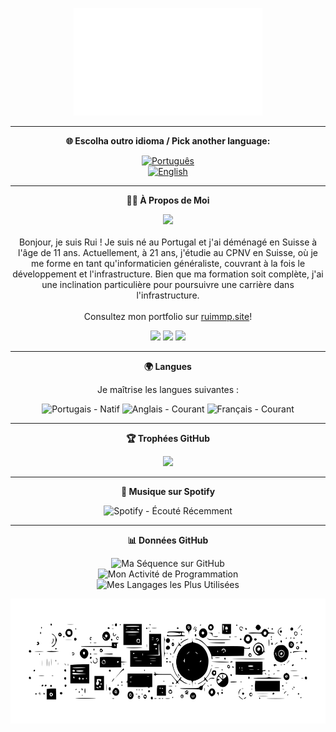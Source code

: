 <p align="center">
  <img src="assets/images/banner.svg" alt="Bannière" width="60%">
</p>

---

<p align="center">
  <b>🌐 Escolha outro idioma / Pick another language:</b>
</p>

<p align="center">
  <a href="README.pt.md">
    <img src="https://img.shields.io/badge/PT-Português-3458eb?style=for-the-badge&logo=none" alt="Português"/>
  </a>
  <br>
  <a href="README.md">
    <img src="https://img.shields.io/badge/EN-English-007bff?style=for-the-badge&logo=none" alt="English"/>
  </a>
</p>

---

<p align="center">
  <b>🙋‍♂️ À Propos de Moi</b>
</p>

<p align="center">
  <img src="https://media.giphy.com/media/L8K62iTDkzGX6/giphy.gif" width="80px">
  <br><br>
  Bonjour, je suis Rui ! Je suis né au Portugal et j'ai déménagé en Suisse à l'âge de 11 ans. Actuellement, à 21 ans, j'étudie au CPNV en Suisse, où je me forme en tant qu'informaticien généraliste, couvrant à la fois le développement et l'infrastructure. Bien que ma formation soit complète, j'ai une inclination particulière pour poursuivre une carrière dans l'infrastructure.
  <br><br>
  Consultez mon portfolio sur <a href="http://ruimmp.site" target="_blank">ruimmp.site</a>!
</p>

<p align="center">
  <img src="https://img.shields.io/badge/Éducation-CPNV-green?style=flat-square&logo=education" />
  <img src="https://img.shields.io/badge/Intérêt-Technologie-blue?style=flat-square&logo=tech" />
  <img src="https://img.shields.io/badge/Focus-Infrastructure-informational?style=flat-square&logo=appveyor" />
</p>

---

<p align="center">
  <b>🌍 Langues</b>
</p>

<p align="center">
  Je maîtrise les langues suivantes :
</p>

<p align="center">
  <img src="https://img.shields.io/badge/Portugais-Natif-green?style=flat-square&logo=none" alt="Portugais - Natif" />
  <img src="https://img.shields.io/badge/Anglais-Courant-blue?style=flat-square&logo=none" alt="Anglais - Courant" />
  <img src="https://img.shields.io/badge/Français-Courant-blue?style=flat-square&logo=none" alt="Français - Courant" />
</p>

---

<p align="center">
  <b>🏆 Trophées GitHub</b>
</p>

<p align="center">
  <img src="https://github-profile-trophy.vercel.app/?username=ruimmp&rank=A,C&row=1&column=6&no-frame=true&theme=onedark" />
</p>

---

<p align="center">
  <b>🎵 Musique sur Spotify</b>
</p>

<!--
<p align="center">
  <img src="https://spotify-github-profile.vercel.app/api/view.svg?uid=ikarcj39nra5gvbmh1zyd1jjj&redirect=true][https://spotify-github-profile.vercel.app/api/view.svg?uid=ikarcj39nra5gvbmh1zyd1jjj&cover_image=true&theme=natemoo-re&show_offline=true&background_color=121212&bar_color=ffffff&bar_color_cover=false" />
</p>
-->

<p align="center">
  <img src="https://spotify-recently-played-readme.vercel.app/api?user=ikarcj39nra5gvbmh1zyd1jjj&count=5&width=350&unique=yes" alt="Spotify - Écouté Récemment" />
</p>

---

<p align="center">
  <b>📊 Données GitHub</b>
</p>

<p align="center">
  <!-- https://git.io/streak-stats -->
  <a>
    <img align="top" src="https://github-readme-streak-stats.herokuapp.com/?user=ruimmp&locale=fr&theme=highcontrast&hide_border=true&fire=DD2727&ring=DD2727&currStreakNum=DD2727" alt="Ma Séquence sur GitHub" />
  </a>
  <br>
  <!-- https://github.com/anuraghazra/github-readme-stats?tab=readme-ov-file#wakatime-stats-card -->
  <a>
    <img align="top" src="https://github-readme-stats.vercel.app/api/wakatime?username=Ruimmp&locale=fr&layout=compact&theme=vision-friendly-dark&hide_border=true&langs_count=10&title_color=FFFFFF" alt="Mon Activité de Programmation" />
  </a>
  <br>
  <!-- https://github.com/anuraghazra/github-readme-stats -->
  <a>
    <img align="top" src="https://github-readme-stats.vercel.app/api/top-langs/?username=ruimmp&locale=fr&layout=compact&theme=vision-friendly-dark&hide_border=true&langs_count=10&hide=html,css&exclude_repo=ruimmp.github.io&card_width=445&title_color=FFFFFF"  alt="Mes Langages les Plus Utilisées" />
  </a>
</p>

<p align="center">
  <img src="assets/images/footer.svg" alt="Banner" width="100%" height="200">
</p>
